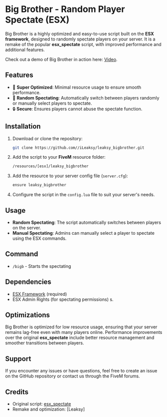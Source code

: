 # Big Brother - Random Player Spectate (ESX)

Big Brother is a highly optimized and easy-to-use script built on the **ESX framework**, designed to randomly spectate players on your server. It is a remake of the popular **esx_spectate** script, with improved performance and additional features.

Check out a demo of Big Brother in action here: [Video](https://www.youtube.com/watch?v=7r5nlCd7feM).

## Features
- 🚀 **Super Optimized**: Minimal resource usage to ensure smooth performance.
- 🎯 **Random Spectating**: Automatically switch between players randomly or manually select players to spectate.
- 🔒 **Secure**: Ensures players cannot abuse the spectate function.

## Installation
1. Download or clone the repository:
   ```bash
   git clone https://github.com//iLeaksy/leaksy_bigbrother.git
   ```

2. Add the script to your **FiveM** resource folder:
   ```bash
   /resources/[esx]/leaksy_bigbrother
   ```

3. Add the resource to your server config file (`server.cfg`):
   ```bash
   ensure leaksy_bigbrother
   ```

4. Configure the script in the `config.lua` file to suit your server's needs.

## Usage
- **Random Spectating**: The script automatically switches between players on the server.
- **Manual Spectating**: Admins can manually select a player to spectate using the ESX commands.

## Command
- `/bigb` - Starts the spectating

## Dependencies
- [ESX Framework](https://github.com/esx-framework/esx_core) (required)
- ESX Admin Rights (for spectating permissions)
s.

## Optimizations
Big Brother is optimized for low resource usage, ensuring that your server remains lag-free even with many players online. Performance improvements over the original **esx_spectate** include better resource management and smoother transitions between players.

## Support
If you encounter any issues or have questions, feel free to create an issue on the GitHub repository or contact us through the FiveM forums.

## Credits
- Original script: [esx_spectate](https://github.com/esx-framework/esx_spectate)
- Remake and optimization: [Leaksy]

